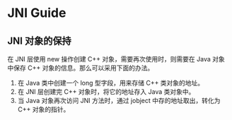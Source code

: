 # JNI Guide

## JNI 对象的保持

在 JNI 层使用 new 操作创建 C++ 对象，需要再次使用时，则需要在 Java 对象中保存 C++ 对象的信息。那么可以采用下面的办法。

1. 在 Java 类中创建一个 long 型字段，用来存储 C++ 类对象的地址。
2. 在 JNI 层创建完 C++ 对象时，将它的地址存入 Java 类对象中。
3. 当 Java 对象再次访问 JNI 方法时，通过 jobject 中存的地址取出，转化为 C++ 对象的指针。